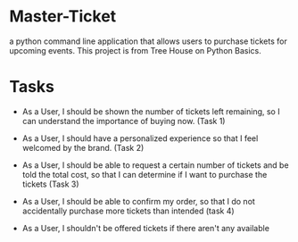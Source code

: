 # Master-Ticket
a python command line application that allows users to purchase tickets for upcoming events. This project is from Tree House on Python Basics. 

# Tasks

* As a User, I should be shown the number of tickets left remaining, so I can understand the importance of buying now. (Task 1)

* As a User, I should have a personalized experience so that I feel welcomed by the brand. (Task 2)

* As a User, I should be able to request a certain number of tickets and be told the total cost, so that I can determine if I want to purchase the tickets (Task 3)

* As a User, I should be able to confirm my order, so that I do not accidentally purchase more tickets than intended (task 4)

* As a User, I shouldn't be offered tickets if there aren't any available 